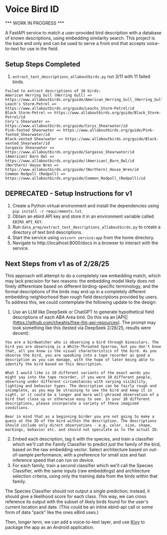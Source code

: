 # Voice Bird ID

*** WORK IN PROGRESS ***

A FastAPI service to match a user-provided bird description with a database of known descriptions, using embedding
similarity search. This project is the back end only and can be used to serve a front end that accepts voice-to-text
for use in the field.

## Setup Steps Completed

1. `extract_text_descriptions_allaboutbirds.py` run 3/11 with 11 failed birds.
```
Failed to extract descriptions of 10 birds:
American Herring Gull (Herring Gull) => https://www.allaboutbirds.org/guide/American_Herring_Gull_(Herring_Gull)/id
Leach's Storm-Petrel => https://www.allaboutbirds.org/guide/Leachs_Storm-Petrel/id
Black Storm-Petrel => https://www.allaboutbirds.org/guide/Black_Storm-Petrel/id
Cory's Shearwater => https://www.allaboutbirds.org/guide/Corys_Shearwater/id
Pink-footed Shearwater => https://www.allaboutbirds.org/guide/Pink-footed_Shearwater/id
Black-vented Shearwater => https://www.allaboutbirds.org/guide/Black-vented_Shearwater/id
Sargasso Shearwater => https://www.allaboutbirds.org/guide/Sargasso_Shearwater/id
(American) Barn Owl => https://www.allaboutbirds.org/guide/(American)_Barn_Owl/id
(Northern) House Wren => https://www.allaboutbirds.org/guide/(Northern)_House_Wren/id
Common Redpoll (Redpoll) => https://www.allaboutbirds.org/guide/Common_Redpoll_(Redpoll)/id
```

## DEPRECATED - Setup Instructions for v1

1. Create a Python virtual environment and install the dependencies using `pip install -r requirements.txt`.
2. Obtain an ebird API key and store it in an environment variable called `EBIRD_API_KEY`.
3. Run `data_prep/extract_text_descriptions_allaboutbirds.py` to create a directory of text bird descriptions.
4. Start the service using `uvicorn service:app` from the home directory.
5. Navigate to http://localhost:8000/docs in a browser to interact with the service.

## Next Steps from v1 as of 2/28/25

This approach will attempt to do a completely raw embedding match, which may lack precision for two reasons: the embedding model likely does not finely differentiate based on different birding-specific terminology, and the formal descriptions of the birds may end up in a completely different embedding neighborhood than rough field descriptions provided by users. To address this, we could contemplate the following update to the design:

1. Use an LLM like DeepSeek or ChatGPT to generate hypothetical field descriptions of each ABA Area bird. Do this via an [API]|(https://github.com/cheahjs/free-llm-api-resources). The prompt may look something like this (tested via DeepSeek 2/28/25, results were decent):
```
You are a birdwatcher who is observing a bird through binoculars. The bird you are observing is a White-Throated Sparrow, but you don't know that, all you know is the visual characteristics of the bird. As you observe the bird, you are speaking into a tape recorder as good a description as you can manage, with the hope of later being able to identify the bird based on this description.

What I would like is 10 different variants of the exact words you might say into the tape recorder, if you were 10 different people, observing under different circumstances with varying visibility, lighting and behavior types. The description can be fairly rough and incomplete, as you may be straining to see the bird and keep it in sight, or it could be a longer and more well-phrased observation of a bird that close up or otherwise easy to see. In your 10 different descriptions, please incorporate a variety of these imagined conditions.

Bear in mind that as a beginning birder you are not going to make a guess at the ID of the bird within the description. The descriptions should include only direct observations - e.g. color, size, shape, markings, behavior etc. and should not speculate as to the actual ID.
```
2. Embed each description, tag it with the species, and train a classifier which we'll call the Family Classifier to predict just the family of the bird, based on the raw embedding vector. Select architecture based on out-of-sample performance, with a preference for small size and fast inference speed that can run on device.
3. For each family, train a second classifier which we'll call the Species Classifier, with the same inputs (raw embeddings) and architecture selection criteria, using only the training data from the birds within that family.

The Species Classifier should not output a single prediction; instead, it should give a likelihood score for each class. This way, we can cross reference its output with the subset of likely birds found for the user's current location and date. (This could be an inline ebird-api call or some form of data "pack" like the ones eBird uses.)

Then, longer term, we can add a voice-to-text layer, and use [Kivy](https://kivy.org/doc/stable/gettingstarted/installation.html) to package the app as an Android application.

